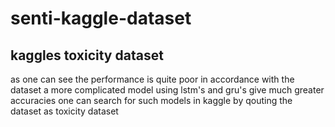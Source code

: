 # senti-kaggle-dataset
## kaggles toxicity dataset
 as one can see the performance is quite poor in accordance with the dataset a more complicated model using lstm's and gru's give much greater accuracies one can search for such models in kaggle by qouting the dataset as toxicity dataset
